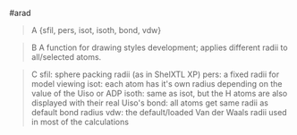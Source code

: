 #arad

>A {sfil, pers, isot, isoth, bond, vdw}

>B A function for drawing styles development; applies different radii to all/selected atoms.

>C sfil: sphere packing radii (as in ShelXTL XP)
pers: a fixed radii for model viewing
isot: each atom has it's own radius depending on the value of the Uiso or ADP
isoth: same as isot, but the H atoms are also displayed with their real Uiso's
bond: all atoms get same radii as default bond radius
vdw: the default/loaded Van der Waals radii used in most of the calculations

